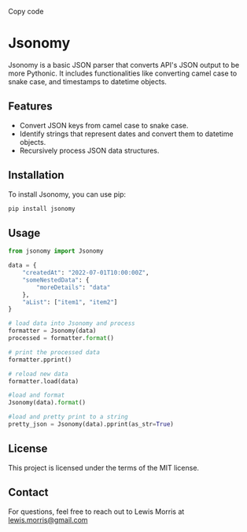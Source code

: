 Copy code
# Jsonomy

Jsonomy is a basic JSON parser that converts API's JSON output to be more Pythonic. It includes functionalities like converting camel case to snake case, and timestamps to datetime objects.

## Features

- Convert JSON keys from camel case to snake case.
- Identify strings that represent dates and convert them to datetime objects.
- Recursively process JSON data structures.

## Installation

To install Jsonomy, you can use pip:

```bash
pip install jsonomy
```

## Usage

```python  
from jsonomy import Jsonomy

data = {
    "createdAt": "2022-07-01T10:00:00Z",
    "someNestedData": {
        "moreDetails": "data"
    },
    "aList": ["item1", "item2"]
}

# load data into Jsonomy and process
formatter = Jsonomy(data)
processed = formatter.format()

# print the processed data 
formatter.pprint()

# reload new data
formatter.load(data)

#load and format
Jsonomy(data).format()

#load and pretty print to a string
pretty_json = Jsonomy(data).pprint(as_str=True)

```


## License
This project is licensed under the terms of the MIT license.

## Contact
For questions, feel free to reach out to Lewis Morris at lewis.morris@gmail.com
